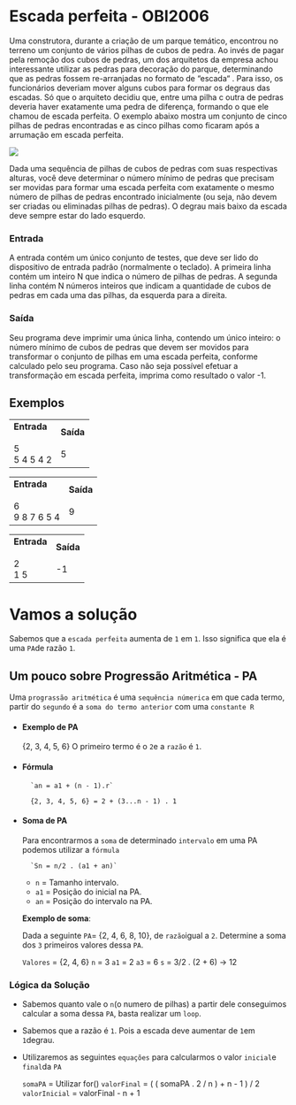 # Escada perfeita - OBI2006

Uma construtora, durante a criação de um parque temático, encontrou no terreno um conjunto de vários pilhas de cubos de pedra. Ao invés de pagar pela remoção dos cubos de pedras, um dos arquitetos da empresa achou interessante utilizar as pedras para decoração do parque, determinando que as pedras fossem re-arranjadas no formato de “escada“ . Para isso, os funcionários deveriam mover alguns cubos para formar os degraus das escadas. Só que o arquiteto decidiu que, entre uma pilha c outra de pedras deveria haver exatamente uma pedra de diferença, formando o que ele chamou de escada perfeita. O exemplo abaixo mostra um conjunto de cinco pilhas de pedras encontradas e as cinco pilhas como ficaram após a arrumação em escada perfeita.

<img src="https://d33wubrfki0l68.cloudfront.net/3e092e0eac696da8977a26575b88275b57f2d00b/3765c/wp-content/uploads/2007/06/ilustraescada1.gif"/>

Dada uma sequência de pilhas de cubos de pedras com suas respectivas alturas, você deve determinar o número mínimo de pedras que precisam ser movidas para formar uma escada perfeita com exatamente o mesmo número de pilhas de pedras encontrado inicialmente (ou seja, não devem ser criadas ou eliminadas pilhas de pedras). O degrau mais baixo da escada deve sempre estar do lado esquerdo.

### Entrada

A entrada contém um único conjunto de testes, que deve ser lido do dispositivo de entrada padrão (normalmente o teclado). A primeira linha contém um inteiro N que indica o número de pilhas de pedras. A segunda linha contém N números inteiros que indicam a quantidade de cubos de pedras em cada uma das pilhas, da esquerda para a direita.

### Saída

Seu programa deve imprimir uma única linha, contendo um único inteiro: o número mínimo de cubos de pedras que devem ser movidos para transformar o conjunto de pilhas em uma escada perfeita, conforme calculado pelo seu programa. Caso não seja possível efetuar a transformação em escada perfeita, imprima como resultado o valor -1.

## Exemplos

|   |   |
|---|---|
|**Entrada**<br><br>5<br>5 4 5 4 2|**Saída**<br><br>5|

|  |  |
| ---- | ---- |
| **Entrada**<br><br>6<br>9 8 7 6 5 4 | **Saída**<br><br>9 |

|   |   |
|---|---|
|**Entrada**<br><br>2<br>1 5|**Saída**<br><br>-1|

# Vamos a solução

Sabemos que a `escada perfeita` aumenta de `1` em `1`. Isso significa que ela é uma `PA`de razão `1`.

## Um pouco sobre Progressão Aritmética - PA

Uma `prograssão aritmética` é uma `sequência númerica` em que cada termo, partir do `segundo` é a `soma do termo anterior` com uma `constante R`

- #### Exemplo de PA

	{2, 3, 4, 5, 6} O primeiro termo é o `2`e a `razão` é `1`. 
	
- #### Fórmula

		`an = a1 + (n - 1).r`
		
		{2, 3, 4, 5, 6} = 2 + (3...n - 1) . 1
		
- #### Soma de PA

	Para encontrarmos a `soma` de determinado `intervalo` em uma PA podemos utilizar a `fórmula`
	
		`Sn = n/2 . (a1 + an)`

	 - `n` = Tamanho intervalo.
	 - `a1` = Posição do inicial na PA.
	 - `an` = Posição do intervalo na PA.

	 **Exemplo de soma**:
	 
	 Dada a seguinte `PA`= {2, 4, 6, 8, 10}, de `razão`igual a `2`.
	 Determine a soma dos `3` primeiros valores dessa `PA`.

	 `Valores` = {2, 4, 6}
	 `n` = 3
	 `a1` = 2 
	 `a3` = 6 
	 `s` = 3/2 . (2 + 6) -> 12

### Lógica da Solução

- Sabemos quanto vale o `n`(o numero de pilhas) a partir dele conseguimos calcular a soma dessa `PA`, basta realizar um `loop`.
- Sabemos que a razão é `1`. Pois a escada deve aumentar de `1`em `1`degrau.
- Utilizaremos as seguintes `equações` para calcularmos o valor `inicial`e `final`da `PA`

	 `somaPA` = Utilizar for()
	 `valorFinal` = ( ( somaPA . 2 / n ) + n - 1 ) / 2
	 `valorInicial` = valorFinal - n + 1